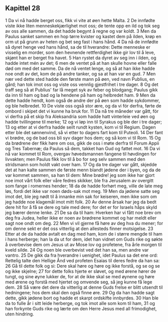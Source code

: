 ## Kapittel 28

1 Da vi nå hadde berget oss, fikk vi vite at øen hette Malta.
2 De innfødte viste ikke liten menneskekjærlighet mot oss; de tente opp en ild og tok seg av oss alle sammen, da det hadde begynt å regne og var koldt.
3 Men da Paulus sanket sammen en hop tørre kvister og kastet dem på ilden, krøp en orm ut på grunn av heten og bet seg fast i hans hånd.
4 Da nå de innfødte så dyret henge ved hans hånd, sa de til hverandre: Dette menneske er visselig en morder, som den hevnende rettferdighet ikke gir lov til å leve, skjønt han er berget fra havet.
5 Han rystet da dyret av seg inn i ilden, og hadde intet mén av det;
6 men de ventet på at han skulle hovne eller falle død om med det samme. Da de nå ventet lenge, og så at han ikke hadde noe ondt av det, kom de på andre tanker, og sa at han var en gud.
7 Men nær ved dette sted hadde den første mann på øen, ved navn Publius, en gård; han tok imot oss og viste oss vennlig gjestfrihet i tre dager.
8 Og det traff seg så at Publius' far lå meget syk av feber og blodgang; Paulus gikk da inn til ham og bad og la hendene på ham og helbredet ham.
9 Men da dette hadde hendt, kom også de andre der på øen som hadde sykdommer, og ble helbredet.
10 De viste oss også stor ære, og da vi fór derfra, førte de ombord i skipet det vi kunne ha bruk for.
11 Da nå tre måneder var gått, fór vi derfra på et skip fra Aleksandria som hadde hatt vinterleie ved øen og hadde tvillingene til merke;
12 og vi løp inn til Syrakus og ble der i tre dager;
13 og etter at vi derfra hadde seilt rundt kysten, kom vi til Regium. Dagen etter ble det sønnenvind, så vi etter to dagers fart kom til Puteoli.
14 Der fant vi brødre, og de bad oss bli syv dager hos dem; og så kom vi til Rom.
15 Og da brødrene der fikk høre om oss, gikk de oss i møte derfra til Forum Appii og Tres Tabernæ; da Paulus så dem, takket han Gud og fattet mot.
16 Da vi nå var kommet til Rom, overgav høvedsmannen fangene til høvdingen for livvakten; men Paulus fikk lov til å bo for seg selv sammen med den stridsmann som holdt vakt over ham.
17 Og da tre dager var gått, skjedde det at han kalte sammen de første menn blandt jødene der i byen, og da de var kommet sammen, sa han til dem: Mine brødre! jeg som ikke har gjort noe imot vårt folk eller våre fedres skikker, ble fra Jerusalem av overgitt som fange i romernes hender;
18 da de hadde forhørt meg, ville de late meg løs, fordi det ikke var noen døds-sak mot meg.
19 Men da jødene satte seg imot det, ble jeg nødt til å innanke min sak for keiseren, men ikke som om jeg hadde noe klagemål imot mitt folk.
20 Av denne årsak har jeg da bedt dere hit for å få se dere og tale med dere; for det er for Israels håps skyld jeg bærer denne lenke.
21 De sa da til ham: Hverken har vi fått noe brev om deg fra Judea, heller ikke er noen av brødrene kommet og har meldt eller sagt noe ondt om deg.
22 Men vi vil gjerne få høre av deg hva du mener; for om denne sekt er det oss vitterlig at den allesteds finner motsigelse.
23 Etter at de da hadde avtalt en dag med ham, kom de i større mengde til ham i hans herberge; han la da ut for dem, idet han vidnet om Guds rike og søkte å overbevise dem om Jesus ut av Mose lov og profetene, fra årle morgen til kveld silde.
24 Og noen ble overbevist ved det han sa, men andre var vantro.
25 De gikk da fra hverandre i uenighet, idet Paulus sa det ene ord: Rettelig talte den Hellige Ånd ved profeten Esaias til deres fedre da han sa:
26 Gå til dette folk og si: Dere skal høre og høre og ikke forstå, og se og se og ikke skjelne;
27 for dette folks hjerte er sløvet, og med ørene hører de tungt, og sine øyne lukker de, for at de ikke skal se med øynene og høre med ørene og forstå med hjertet og omvende seg, så jeg kunne få lege dem.
28 Så være det dere da vitterlig at denne Guds frelse er blitt utsendt til hedningene; hos dem skal den også finne øre.
29 Og da han hadde sagt dette, gikk jødene bort og hadde et skarpt ordskifte innbyrdes.
30 Han ble da to fulle år i sitt leide herberge, og tok imot alle som kom til ham,
31 og han forkynte Guds rike og lærte om den Herre Jesus med all frimodighet, uten hindring.

